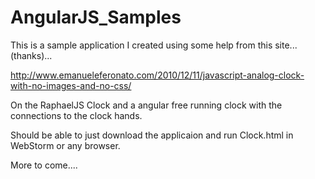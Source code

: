 AngularJS_Samples
=================

This is a sample application I created using some help from this site...(thanks)...

http://www.emanueleferonato.com/2010/12/11/javascript-analog-clock-with-no-images-and-no-css/

On the RaphaelJS Clock and a angular free running clock with the connections to the clock hands.

Should be able to just download the applicaion and run Clock.html in WebStorm or any browser.

More to come....
